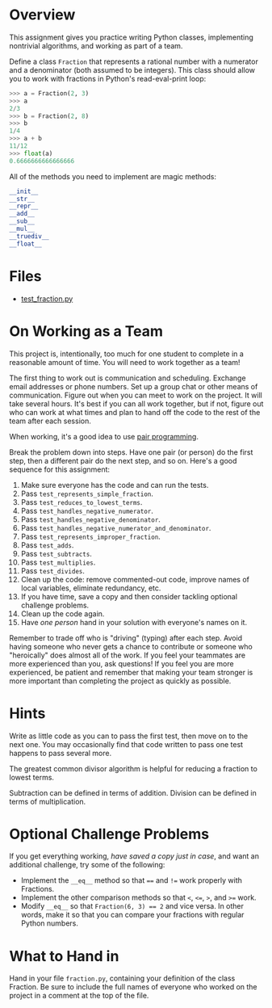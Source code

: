 # Overview
This assignment gives you practice writing Python classes, implementing nontrivial algorithms, and working as part of a team.

Define a class `Fraction` that represents a rational number with a numerator and a denominator (both assumed to be integers). This class should allow you to work with fractions in Python's read-eval-print loop:

```python
>>> a = Fraction(2, 3)
>>> a
2/3
>>> b = Fraction(2, 8)
>>> b
1/4
>>> a + b
11/12
>>> float(a)
0.6666666666666666
```

All of the methods you need to implement are magic methods:

```python
__init__
__str__
__repr__
__add__
__sub__
__mul__
__truediv__
__float__
```

# Files
* [test_fraction.py](../test/test_fraction.py)

# On Working as a Team
This project is, intentionally, too much for one student to complete in a reasonable amount of time. You will need to work together as a team!

The first thing to work out is communication and scheduling. Exchange email addresses or phone numbers. Set up a group chat or other means of communication. Figure out when you can meet to work on the project. It will take several hours. It's best if you can all work together, but if not, figure out who can work at what times and plan to hand off the code to the rest of the team after each session.

When working, it's a good idea to use [pair programming](https://www.youtube.com/watch?v=rG_U12uqRhE).

Break the problem down into steps. Have one pair (or person) do the first step, then a different pair do the next step, and so on. Here's a good sequence for this assignment:

1. Make sure everyone has the code and can run the tests.
1. Pass `test_represents_simple_fraction`.
1. Pass `test_reduces_to_lowest_terms`.
1. Pass `test_handles_negative_numerator`.
1. Pass `test_handles_negative_denominator`.
1. Pass `test_handles_negative_numerator_and_denominator`.
1. Pass `test_represents_improper_fraction`.
1. Pass `test_adds`.
1. Pass `test_subtracts`.
1. Pass `test_multiplies`.
1. Pass `test_divides`.
1. Clean up the code: remove commented-out code, improve names of local variables, eliminate redundancy, etc.
1. If you have time, save a copy and then consider tackling optional challenge problems.
1. Clean up the code again.
1. Have *one person* hand in your solution with everyone's names on it.

Remember to trade off who is "driving" (typing) after each step. Avoid having someone who never gets a chance to contribute or someone who "heroically" does almost all of the work. If you feel your teammates are more experienced than you, ask questions! If you feel you are more experienced, be patient and remember that making your team stronger is more important than completing the project as quickly as possible.

# Hints
Write as little code as you can to pass the first test, then move on to the next one. You may occasionally find that code written to pass one test happens to pass several more.

The greatest common divisor algorithm is helpful for reducing a fraction to lowest terms.

Subtraction can be defined in terms of addition. Division can be defined in terms of multiplication.

# Optional Challenge Problems
If you get everything working, *have saved a copy just in case*, and want an additional challenge, try some of the following:

* Implement the `__eq__` method so that `==` and `!=` work properly with Fractions.
* Implement the other comparison methods so that `<`, `<=`, `>`, and `>=` work.
* Modify `__eq__` so that `Fraction(6, 3) == 2` and vice versa. In other words, make it so that you can compare your fractions with regular Python numbers.

# What to Hand in
Hand in your file `fraction.py`, containing your definition of the class Fraction. Be sure to include the full names of everyone who worked on the project in a comment at the top of the file.